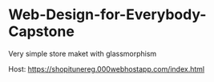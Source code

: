 # Web-Design-for-Everybody-Capstone
Very simple store maket with glassmorphism

Host: https://shopitunereg.000webhostapp.com/index.html
